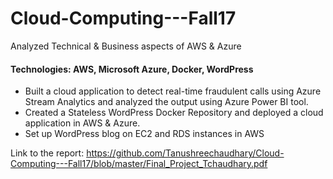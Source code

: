 # Cloud-Computing---Fall17

Analyzed Technical & Business aspects of AWS & Azure

#### Technologies: AWS, Microsoft Azure, Docker, WordPress<br/>
* Built a cloud application to detect real-time fraudulent calls using Azure Stream Analytics and analyzed the output using Azure Power BI tool.<br/>
* Created a Stateless WordPress Docker Repository and deployed a cloud application in AWS & Azure.<br/>
* Set up WordPress blog on EC2 and RDS instances in AWS<br/>

Link to the report: https://github.com/Tanushreechaudhary/Cloud-Computing---Fall17/blob/master/Final_Project_Tchaudhary.pdf
